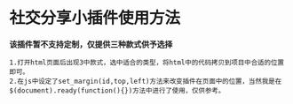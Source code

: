 # **社交分享小插件使用方法**

**该插件暂不支持定制，仅提供三种款式供予选择**

    1.打开html页面后出现3中款式，选中适合的类型，将html中的代码拷贝到项目中合适的位置即可。
    2.在js中设定了set_margin(id,top,left)方法来改变插件在页面中的位置，当然我是在$(document).ready(function(){})方法中进行了使用，仅供参考。
    